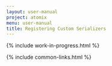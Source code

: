 ```yaml
---
layout: user-manual
project: atomix
menu: user-manual
title: Registering Custom Serializers
---
```


{% include work-in-progress.html %}

{% include common-links.html %}
